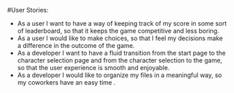 #User Stories:
* As a user I want to have a way of keeping track of my score in some sort of leaderboard, so that it keeps the game competitive and less boring.
* As a user I would like to make choices, so that I feel my decisions make a difference in the outcome of the game.
* As a developer I want to have a fluid transition from the start page to the character selection page and from the character selection to the game, so that the user experience is smooth and enjoyable.
* As a developer I would like to organize my files in a meaningful way, so my coworkers have an easy time .

